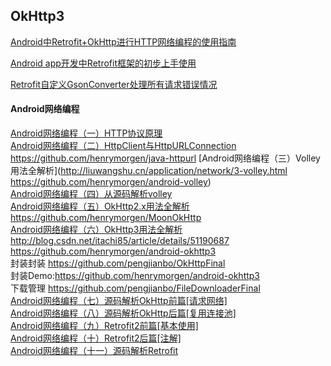 
OkHttp3
---
[Android中Retrofit+OkHttp进行HTTP网络编程的使用指南](http://www.jb51.net/article/88542.htm)  

[Android app开发中Retrofit框架的初步上手使用](http://www.jb51.net/article/79729.htm)  

[Retrofit自定义GsonConverter处理所有请求错误情况](http://www.jianshu.com/p/5b8b1062866b)  


#### Android网络编程

[Android网络编程（一）HTTP协议原理](http://liuwangshu.cn/application/network/1-http.html)  
[Android网络编程（二）HttpClient与HttpURLConnection](http://liuwangshu.cn/application/network/2-httpclienthttp-urlconnection.html)   https://github.com/henrymorgen/java-httpurl
[Android网络编程（三）Volley用法全解析](http://liuwangshu.cn/application/network/3-volley.html https://github.com/henrymorgen/android-volley)  
[Android网络编程（四）从源码解析volley](http://liuwangshu.cn/application/network/4-volley-sourcecode.html)  
[Android网络编程（五）OkHttp2.x用法全解析](http://liuwangshu.cn/application/network/5-okhttp2x.html)  
https://github.com/henrymorgen/MoonOkHttp   
[Android网络编程（六）OkHttp3用法全解析](http://liuwangshu.cn/application/network/6-okhttp3.html)  
http://blog.csdn.net/itachi85/article/details/51190687  
https://github.com/henrymorgen/android-okhttp3  
封装封装 https://github.com/pengjianbo/OkHttpFinal  
封装Demo:https://github.com/henrymorgen/android-okhttp3  
下载管理 https://github.com/pengjianbo/FileDownloaderFinal  
[Android网络编程（七）源码解析OkHttp前篇[请求网络]](http://liuwangshu.cn/application/network/7-okhttp3-sourcecode.html)  
[Android网络编程（八）源码解析OkHttp后篇[复用连接池]](http://liuwangshu.cn/application/network/8-okhttp3-sourcecode2.html)  
[Android网络编程（九）Retrofit2前篇[基本使用]](http://liuwangshu.cn/application/network/9-retrofit2.html)  
[Android网络编程（十）Retrofit2后篇[注解]](http://liuwangshu.cn/application/network/10-retrofit2-annotations.html)  
[Android网络编程（十一）源码解析Retrofit](http://liuwangshu.cn/application/network/11-retrofit2-sourcecode.html)  
